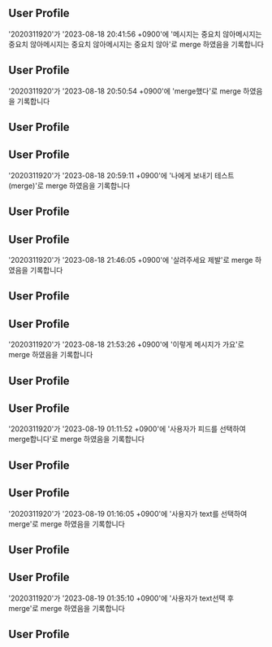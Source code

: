 ## User Profile
'2020311920'가 '2023-08-18 20:41:56 +0900'에 '메시지는 중요치 않아메시지는 중요치 않아메시지는 중요치 않아메시지는 중요치 않아'로 merge 하였음을 기록합니다



## User Profile
'2020311920'가 '2023-08-18 20:50:54 +0900'에 'merge했다'로 merge 하였음을 기록합니다

## User Profile

## User Profile
'2020311920'가 '2023-08-18 20:59:11 +0900'에 '나에게 보내기 테스트(merge)'로 merge 하였음을 기록합니다

## User Profile

## User Profile
'2020311920'가 '2023-08-18 21:46:05 +0900'에 '살려주세요 제발'로 merge 하였음을 기록합니다

## User Profile

## User Profile
'2020311920'가 '2023-08-18 21:53:26 +0900'에 '이렇게 메시지가 가요'로 merge 하였음을 기록합니다

## User Profile

## User Profile
'2020311920'가 '2023-08-19 01:11:52 +0900'에 '사용자가 피드를 선택하여 merge합니다'로 merge 하였음을 기록합니다

## User Profile

## User Profile
'2020311920'가 '2023-08-19 01:16:05 +0900'에 '사용자가 text를 선택하여 merge'로 merge 하였음을 기록합니다

## User Profile

## User Profile
'2020311920'가 '2023-08-19 01:35:10 +0900'에 '사용자가 text선택 후 merge'로 merge 하였음을 기록합니다

## User Profile

